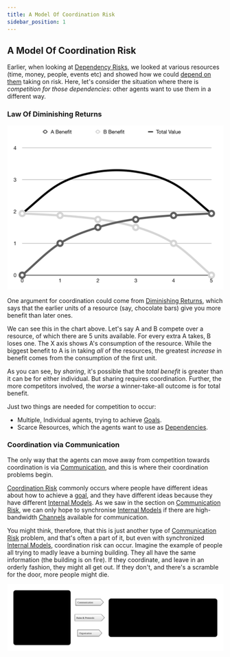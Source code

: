 ```yaml
---
title: A Model Of Coordination Risk
sidebar_position: 1
---
```


## A Model Of Coordination Risk

Earlier, when looking at [Dependency Risks](/tags/Dependency-Risks), we looked at various resources (time, money, people, events etc) and showed how we could [depend on them](/tags/Dependency-Risks) taking on risk.  Here, let's consider the situation where there is _competition for those dependencies_:   other agents want to use them in a different way.  

### Law Of Diminishing Returns

![Sharing Resources.  5 units are available, and the X axis shows A's consumption of the resource.  B gets whatever remains.  Total benefit is maximised somewhere in the middle](/img/numbers/sharing.png)

One argument for coordination could come from [Diminishing Returns](https://en.wikipedia.org/wiki/Diminishing_returns), which says that the earlier units of a resource (say, chocolate bars) give you more benefit than later ones.  

We can see this in the chart above.  Let's say A and B compete over a resource, of which there are 5 units available.  For every extra A takes, B loses one.  The X axis shows A's consumption of the resource. While the biggest benefit to A is in taking _all_ of the resources, the greatest _increase_ in benefit comes from the consumption of the first unit. 

As you can see, by _sharing_, it's possible that the _total benefit_ is greater than it can be for either individual.  But sharing requires coordination.  Further, the more competitors involved, the _worse_ a winner-take-all outcome is for total benefit.

Just two things are needed for competition to occur:

 - Multiple, Individual agents, trying to achieve [Goals](/tags/Goal).
 - Scarce Resources, which the agents want to use as [Dependencies](/tags/Dependency-Risk).

### Coordination via Communication

The only way that the agents can move away from competition towards coordination is via [Communication](/tags/Communication-Risk), and this is where their coordination problems begin.  

[Coordination Risk](/tags/Coordination-Risk) commonly occurs where people have different ideas about how to achieve a [goal](/tags/Goal), and they have different ideas because they have different [Internal Models](/tags/Internal-Model).  As we saw in the section on [Communication Risk](/tags/Communication-Risk), we can only hope to synchronise [Internal Models](/tags/Internal-Model) if there are high-bandwidth [Channels](/tags/Channel-Risk) available for communication. 

You might think, therefore, that this is just another type of [Communication Risk](/tags/Communication-Risk) problem, and that's often a part of it, but even with synchronized [Internal Models](/tags/Internal-Model), coordination risk can occur.  Imagine the example of people all trying to madly leave a burning building.  They all have the same information (the building is on fire).  If they coordinate, and leave in an orderly fashion, they might all get out.  If they don't, and there's a scramble for the door, more people might die.

![Coordination Risk - Mitigated by Communication](/img/generated/risks/coordination/coordination-risk.svg)


